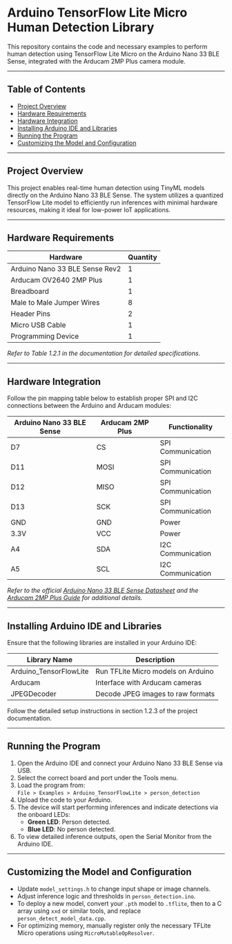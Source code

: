 
# Arduino TensorFlow Lite Micro Human Detection Library

This repository contains the code and necessary examples to perform human detection using TensorFlow Lite Micro on the Arduino Nano 33 BLE Sense, integrated with the Arducam 2MP Plus camera module.

---

## Table of Contents
<!--ts-->
* [Project Overview](#project-overview)  
* [Hardware Requirements](#hardware-requirements)  
* [Hardware Integration](#hardware-integration)  
* [Installing Arduino IDE and Libraries](#installing-arduino-ide-and-libraries)  
* [Running the Program](#running-the-program)  
* [Customizing the Model and Configuration](#customizing-the-model-and-configuration)
<!--te-->

---

## Project Overview  
This project enables real-time human detection using TinyML models directly on the Arduino Nano 33 BLE Sense. The system utilizes a quantized TensorFlow Lite model to efficiently run inferences with minimal hardware resources, making it ideal for low-power IoT applications.  

---

## Hardware Requirements  

| Hardware                    | Quantity |
|-----------------------------|----------|
| Arduino Nano 33 BLE Sense Rev2 | 1        |
| Arducam OV2640 2MP Plus     | 1        |
| Breadboard                  | 1        |
| Male to Male Jumper Wires   | 8        |
| Header Pins                 | 2        |
| Micro USB Cable             | 1        |
| Programming Device          | 1        |

*Refer to Table 1.2.1 in the documentation for detailed specifications.*

---

## Hardware Integration  

Follow the pin mapping table below to establish proper SPI and I2C connections between the Arduino and Arducam modules:

| Arduino Nano 33 BLE Sense | Arducam 2MP Plus | Functionality      |
|---------------------------|------------------|--------------------|
| D7                        | CS               | SPI Communication  |
| D11                       | MOSI             | SPI Communication  |
| D12                       | MISO             | SPI Communication  |
| D13                       | SCK              | SPI Communication  |
| GND                       | GND              | Power              |
| 3.3V                      | VCC              | Power              |
| A4                        | SDA              | I2C Communication  |
| A5                        | SCL              | I2C Communication  |

*Refer to the official [Arduino Nano 33 BLE Sense Datasheet](https://docs.arduino.cc/resources/datasheets/ABX00069-datasheet.pdf) and the [Arducam 2MP Plus Guide](https://www.arducam.com/arducam-2mp-spi-camera-b0067-arduino.html) for additional details.*

---

## Installing Arduino IDE and Libraries  

Ensure that the following libraries are installed in your Arduino IDE:

| Library Name         | Description                         |
|----------------------|-------------------------------------|
| Arduino_TensorFlowLite | Run TFLite Micro models on Arduino |
| Arducam              | Interface with Arducam cameras     |
| JPEGDecoder          | Decode JPEG images to raw formats  |

Follow the detailed setup instructions in section 1.2.3 of the project documentation.

---

## Running the Program  

1. Open the Arduino IDE and connect your Arduino Nano 33 BLE Sense via USB.  
2. Select the correct board and port under the Tools menu.  
3. Load the program from:  
   `File > Examples > Arduino_TensorFlowLite > person_detection`  
4. Upload the code to your Arduino.  
5. The device will start performing inferences and indicate detections via the onboard LEDs:
   - **Green LED**: Person detected.
   - **Blue LED**: No person detected.
6. To view detailed inference outputs, open the Serial Monitor from the Arduino IDE.

---

## Customizing the Model and Configuration  

- Update `model_settings.h` to change input shape or image channels.  
- Adjust inference logic and thresholds in `person_detection.ino`.  
- To deploy a new model, convert your `.pth` model to `.tflite`, then to a C array using `xxd` or similar tools, and replace `person_detect_model_data.cpp`.  
- For optimizing memory, manually register only the necessary TFLite Micro operations using `MicroMutableOpResolver`.  
